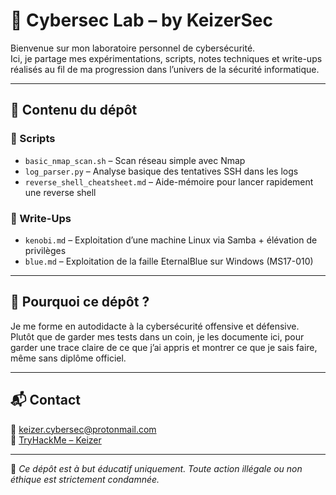 # 🧠 Cybersec Lab – by KeizerSec

Bienvenue sur mon laboratoire personnel de cybersécurité.  
Ici, je partage mes expérimentations, scripts, notes techniques et write-ups réalisés au fil de ma progression dans l’univers de la sécurité informatique.

---

## 📄 Contenu du dépôt

### 🔧 Scripts
- `basic_nmap_scan.sh` – Scan réseau simple avec Nmap
- `log_parser.py` – Analyse basique des tentatives SSH dans les logs
- `reverse_shell_cheatsheet.md` – Aide-mémoire pour lancer rapidement une reverse shell

### 🧠 Write-Ups
- `kenobi.md` – Exploitation d’une machine Linux via Samba + élévation de privilèges
- `blue.md` – Exploitation de la faille EternalBlue sur Windows (MS17-010)

---

## 🎯 Pourquoi ce dépôt ?

Je me forme en autodidacte à la cybersécurité offensive et défensive.  
Plutôt que de garder mes tests dans un coin, je les documente ici, pour garder une trace claire de ce que j’ai appris et montrer ce que je sais faire, même sans diplôme officiel.

---

## 📬 Contact

📧 keizer.cybersec@protonmail.com  
🔗 [TryHackMe – Keizer](https://tryhackme.com/p/Keizer)

---

🚨 *Ce dépôt est à but éducatif uniquement. Toute action illégale ou non éthique est strictement condamnée.*
